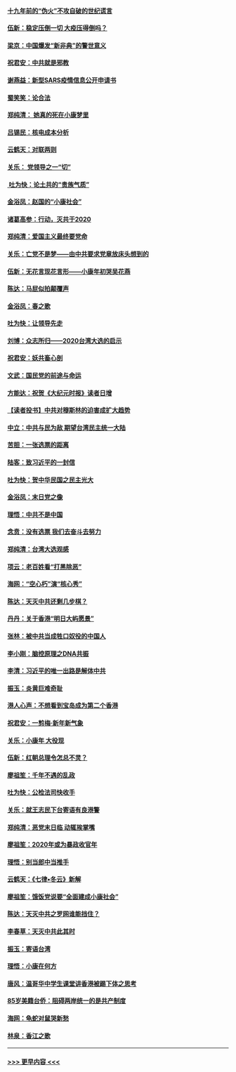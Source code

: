 #### [十九年前的“伪火”不攻自破的世纪谎言](../pages/nsc993/n11813238.md?t=01230211) 
#### [伍新：稳定压倒一切 大疫压得倒吗？](../pages/nsc993/n11812634.md?t=01230211) 
#### [梁京：中国爆发“新非典”的警世意义](../pages/nsc993/n11812554.md?t=01230211) 
#### [祝君安：中共就是邪教](../pages/nsc993/n11812431.md?t=01230211) 
#### [谢燕益：新型SARS疫情信息公开申请书](../pages/nsc993/n11808840.md?t=01230211) 
#### [蜀笑笑：论合法](../pages/nsc993/n11808064.md?t=01230211) 
#### [郑纯清： 她真的死在小康梦里](../pages/nsc993/n11806623.md?t=01230211) 
#### [吕锡民：核电成本分析](../pages/nsc993/n11806284.md?t=01230211) 
#### [云鹤天：对联两则](../pages/nsc993/n11805957.md?t=01230211) 
#### [关乐： 党领导之一“切”](../pages/nsc993/n11804505.md?t=01230211) 
#### [ 吐为快：论土共的“贵族气质”](../pages/nsc993/n11804490.md?t=01230211) 
#### [金浴凤：赵国的“小康社会”](../pages/nsc993/n11804452.md?t=01230211) 
#### [诸葛高参：行动，灭共于2020](../pages/nsc993/n11804120.md?t=01230211) 
#### [郑纯清：爱国主义最终要党命](../pages/nsc993/n11802197.md?t=01230211) 
#### [关乐：亡党不是梦——由中共要求党章放床头想到的](../pages/nsc993/n11802156.md?t=01230211) 
#### [伍新：无花言现花言形——小康年初哭吴花燕](../pages/nsc993/n11800044.md?t=01230211) 
#### [陈达：马屁似拍颠覆声](../pages/nsc993/n11800010.md?t=01230211) 
#### [金浴凤：春之歌](../pages/nsc993/n11797687.md?t=01230211) 
#### [吐为快：让领导先走](../pages/nsc993/n11797512.md?t=01230211) 
#### [刘博：众志所归——2020台湾大选的启示](../pages/nsc993/n11796878.md?t=01230211) 
#### [祝君安：妖共畜心剖](../pages/nsc993/n11794273.md?t=01230211) 
#### [文武：国民党的前途与命运](../pages/nsc993/n11794198.md?t=01230211) 
#### [方能达：祝贺《大纪元时报》读者日增](../pages/nsc993/n11793807.md?t=01230211) 
#### [【读者投书】中共对穆斯林的迫害成扩大趋势](../pages/nsc993/n11791371.md?t=01230211) 
#### [中立：中共与民为敌 期望台湾民主统一大陆](../pages/nsc993/n11790392.md?t=01230211) 
#### [苦胆：一张选票的距离](../pages/nsc993/n11788914.md?t=01230211) 
#### [陆客：致习近平的一封信](../pages/nsc993/n11788867.md?t=01230211) 
#### [吐为快：贺中华民国之民主光大](../pages/nsc993/n11788618.md?t=01230211) 
#### [金浴凤：末日党之像](../pages/nsc993/n11787475.md?t=01230211) 
#### [理悟：中共不是中国](../pages/nsc993/n11787463.md?t=01230211) 
#### [念贲：没有选票  我们去奋斗去努力](../pages/nsc993/n11787398.md?t=01230211) 
#### [郑纯清：台湾大选观感](../pages/nsc993/n11786210.md?t=01230211) 
#### [项云：老百姓看“打黑除恶”](../pages/nsc993/n11785398.md?t=01230211) 
#### [海网：“空心朽”演“核心秀”](../pages/nsc993/n11783874.md?t=01230211) 
#### [陈达：天灭中共还剩几步棋？](../pages/nsc993/n11783719.md?t=01230211) 
#### [丹丹：关于香港“明日大屿愿景”](../pages/nsc993/n11783273.md?t=01230211) 
#### [张林：被中共当成牲口奴役的中国人](../pages/nsc993/n11782397.md?t=01230211) 
#### [李小刚：脑控原理之DNA共振](../pages/nsc993/n11780962.md?t=01230211) 
#### [李清：习近平的唯一出路是解体中共](../pages/nsc993/n11780866.md?t=01230211) 
#### [振玉：炎黄巨难奇耻](../pages/nsc993/n11779632.md?t=01230211) 
#### [港人心声：不想看到宝岛成为第二个香港](../pages/nsc993/n11778817.md?t=01230211) 
#### [祝君安：一剪梅‧新年新气象](../pages/nsc993/n11776340.md?t=01230211) 
#### [关乐：小康年 大役现](../pages/nsc993/n11774213.md?t=01230211) 
#### [伍新：红朝总理令怎总不灵？](../pages/nsc993/n11770813.md?t=01230211) 
#### [廖祖笙：千年不遇的乱政](../pages/nsc993/n11770373.md?t=01230211) 
#### [吐为快：公检法司快收手](../pages/nsc993/n11770359.md?t=01230211) 
#### [关乐：就王志民下台寄语有良港警](../pages/nsc993/n11769903.md?t=01230211) 
#### [郑纯清：恶党末日临 动辄挨掌嘴](../pages/nsc993/n11769356.md?t=01230211) 
#### [廖祖笙：2020年或为暴政收官年](../pages/nsc993/n11768216.md?t=01230211) 
#### [理悟：别当郎中当推手](../pages/nsc993/n11768243.md?t=01230211) 
#### [云鹤天：《七律▪冬云》新解](../pages/nsc993/n11768204.md?t=01230211) 
#### [廖祖笙：饿饭党说要“全面建成小康社会”](../pages/nsc993/n11767482.md?t=01230211) 
#### [陈达：天灭中共之罗网谁能挡住？](../pages/nsc993/n11767465.md?t=01230211) 
#### [李春草：天灭中共此其时](../pages/nsc993/n11767452.md?t=01230211) 
#### [振玉：寄语台湾](../pages/nsc993/n11767432.md?t=01230211) 
#### [理悟：小康在何方](../pages/nsc993/n11767394.md?t=01230211) 
#### [唐风：温哥华中学生课堂讲香港被踢下体之思考](../pages/nsc993/n11766848.md?t=01230211) 
#### [85岁美籍台侨：阻碍两岸统一的是共产制度](../pages/nsc993/n11765043.md?t=01230211) 
#### [海网：龟蛇对鼠哭新愁](../pages/nsc993/n11764895.md?t=01230211) 
#### [林泉：香江之歌](../pages/nsc993/n11764415.md?t=01230211) 

----
#### [ >>> 更早内容 <<< ](../indexes/nsc993-earlier.md)
